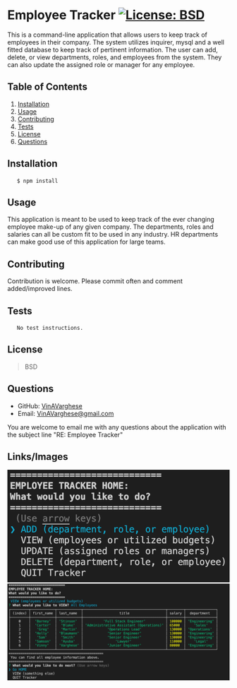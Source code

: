 # Employee Tracker [![License: BSD](https://img.shields.io/badge/License-BSD%203--Clause-blue.svg)](https://opensource.org/licenses/BSD-3-Clause)
  This is a command-line application that allows users to keep track of employees in their company. The system utilizes inquirer, mysql and a well fitted database to keep track of pertinent information. The user can add, delete, or view departments, roles, and employees from the system. They can also update the assigned role or manager for any employee.
  ## Table of Contents
  1. [Installation](#Installation)
  2. [Usage](#Usage)
  3. [Contributing](#Contributing)
  4. [Tests](#Tests)
  5. [License](#License)
  6. [Questions](#Questions)
  ## Installation
       $ npm install 
  ## Usage
  This application is meant to be used to keep track of the ever changing employee make-up of any given company. The departments, roles and salaries can all be custom fit to be used in any industry. HR departments can make good use of this application for large teams. 
  ## Contributing
  Contribution is welcome. Please commit often and comment added/improved lines.
  ## Tests
       No test instructions.
  ## License
  >BSD 
  ## Questions

  * GitHub: [VinAVarghese](https://github.com/VinAVarghese)
  * Email: [VinAVarghese@gmail.com](mailto:VinAVarghese@gmail.com)
  
  You are welcome to email me with any questions about the application with the subject line "RE: Employee Tracker"
  ## Links/Images
  ![Screenshot](screenshot.png)
  ![Screenshot2](screenshot2.png)
